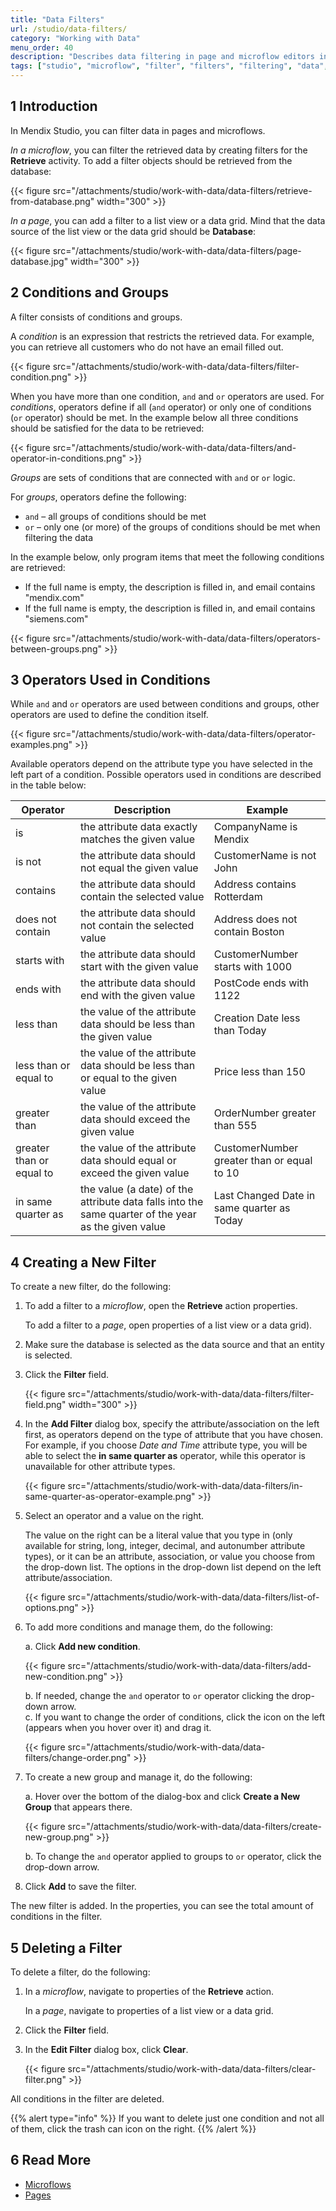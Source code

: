 ```yaml
---
title: "Data Filters"
url: /studio/data-filters/
category: "Working with Data"
menu_order: 40
description: "Describes data filtering in page and microflow editors in Mendix Studio."
tags: ["studio", "microflow", "filter", "filters", "filtering", "data", "data filtering", "retrieve", "page", "xpath", "constraints"]
---
```


## 1 Introduction 

In Mendix Studio, you can filter data in pages and microflows.

*In a microflow*, you can filter the retrieved data by creating filters for the **Retrieve** activity. To add a filter objects should be retrieved from the database:

{{< figure src="/attachments/studio/work-with-data/data-filters/retrieve-from-database.png"   width="300"  >}}

*In a page*, you can add a filter to a list view or a data grid. Mind that the data source of the list view or the data grid should be **Database**: 

{{< figure src="/attachments/studio/work-with-data/data-filters/page-database.jpg"   width="300"  >}}

## 2 Conditions and Groups

A filter consists of conditions and groups. 

A *condition* is an expression that restricts the retrieved data. For example, you can retrieve all customers who do not have an email filled out.

{{< figure src="/attachments/studio/work-with-data/data-filters/filter-condition.png" >}}

When you have more than one condition, `and` and `or` operators are used. For *conditions*, operators define if all (`and` operator) or only one of conditions (`or` operator) should be met. In the example below all three conditions should be satisfied for the data to be retrieved:

{{< figure src="/attachments/studio/work-with-data/data-filters/and-operator-in-conditions.png" >}}

*Groups* are sets of conditions that are connected with `and`  or `or` logic.

For *groups*, operators define the following:

* `and` – all groups of conditions should be met 
* `or` – only one (or more) of the groups of conditions should be met when filtering the data

In the example below, only program items that meet the following conditions are retrieved:

* If the full name is empty, the description is filled in, and email contains "mendix.com"
* If the full name is empty, the description is filled in, and email contains "siemens.com"

{{< figure src="/attachments/studio/work-with-data/data-filters/operators-between-groups.png" >}}

## 3 Operators Used in Conditions

While `and` and `or` operators are used between conditions and groups, other operators are used to define the condition itself.  

{{< figure src="/attachments/studio/work-with-data/data-filters/operator-examples.png" >}}

Available operators depend on the attribute type you have selected in the left part of a condition. Possible operators used in conditions are described in the table below:

| Operator                 | Description                                                  | Example                                    |
| ------------------------ | ------------------------------------------------------------ | ------------------------------------------ |
| is                       | the attribute data exactly matches the given value           | CompanyName is Mendix                      |
| is not                   | the attribute data should not equal the given value          | CustomerName is not John                   |
| contains                 | the attribute data should contain the selected value         | Address contains Rotterdam                 |
| does not contain         | the attribute data should not contain the selected value     | Address does not contain Boston            |
| starts with              | the attribute data should start with the given value         | CustomerNumber starts with 1000            |
| ends with                | the attribute data should end with the given value           | PostCode ends with 1122                    |
| less than                | the value of the attribute data should be less than the given value | Creation Date less than Today              |
| less than or equal to    | the value of the attribute data should be less than or equal to the given value | Price less than 150                        |
| greater than             | the value of the attribute data should exceed the given value | OrderNumber greater than 555               |
| greater than or equal to | the value of the attribute data should equal or exceed the given value | CustomerNumber greater than or equal to 10 |
| in same quarter as       | the value (a date) of the attribute data falls into the same quarter of the year as the given value | Last Changed Date in same quarter as Today |

## 4 Creating a New Filter

To create a new filter, do the following:

1. To add a filter to a *microflow*, open the **Retrieve** action properties. 

    To add a filter to a *page*, open properties of a list view or a data grid).

2. Make sure the database is selected as the data source and that an entity is selected.

2. Click the **Filter** field.

    {{< figure src="/attachments/studio/work-with-data/data-filters/filter-field.png"   width="300"  >}}

3. In the **Add Filter** dialog box, specify the attribute/association on the left first, as operators depend on the type of attribute that you have chosen. For example, if you choose *Date and Time* attribute type, you will be able to select the **in same quarter as** operator, while this operator is unavailable for other attribute types. 

    {{< figure src="/attachments/studio/work-with-data/data-filters/in-same-quarter-as-operator-example.png" >}}

4. Select an operator and a value on the right. 

    The value on the right can be a literal value that you type in (only available for string, long, integer, decimal, and autonumber attribute types), or it can be an attribute, association, or value you choose from the drop-down list. The options in the drop-down list depend on the left attribute/association. 

    {{< figure src="/attachments/studio/work-with-data/data-filters/list-of-options.png" >}}

5. To add more conditions and manage them, do the following: <br/>

    a. Click **Add new condition**. <br/>

    {{< figure src="/attachments/studio/work-with-data/data-filters/add-new-condition.png" >}}<br/>

    b. If needed, change the `and` operator to `or` operator clicking the drop-down arrow. <br/>
    c.  If you want to change the order of conditions, click the icon on the left (appears when you hover over it) and drag it.<br/>

    {{< figure src="/attachments/studio/work-with-data/data-filters/change-order.png" >}}<br/>

6. To create a new group and manage it, do the following: <br/>

    a.  Hover over the bottom of the dialog-box and click **Create a New Group** that appears there.<br/>

    {{< figure src="/attachments/studio/work-with-data/data-filters/create-new-group.png" >}}<br/>

    b. To change the `and` operator applied to groups to `or` operator, click the drop-down arrow. 

7. Click **Add** to save the filter.

The new filter is added. In the properties, you can see the total amount of conditions in the filter.

## 5 Deleting a Filter

To delete a filter, do the following:

1. In a *microflow*, navigate to properties of the **Retrieve** action. 

    In a *page*, navigate to properties of a list view or a data grid.

2. Click the **Filter** field.

3. In the **Edit Filter** dialog box, click **Clear**. 

    {{< figure src="/attachments/studio/work-with-data/data-filters/clear-filter.png" >}}

All conditions in the filter are deleted.

{{% alert type="info" %}}
If you want to delete just one condition and not all of them, click the trash can icon on the right. 
{{% /alert %}}

## 6 Read More

* [Microflows](/studio/microflows/)
* [Pages](/studio/page-editor/)
